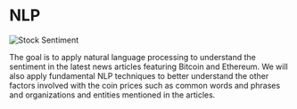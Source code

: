 # NLP

![Stock Sentiment](Images/sentimental.jpeg)

The goal is to apply natural language processing to understand the sentiment in the latest news articles featuring Bitcoin and Ethereum. We will also apply fundamental NLP techniques to better understand the other factors involved with the coin prices such as common words and phrases and organizations and entities mentioned in the articles.



